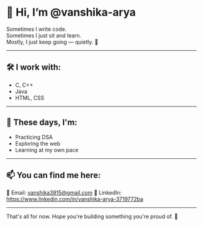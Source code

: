 # 👋 Hi, I’m @vanshika-arya

Sometimes I write code.  
Sometimes I just sit and learn.  
Mostly, I just keep going — quietly. 🤍

----

## 🛠 I work with:
- C, C++
- Java
- HTML, CSS
----

## 🌱 These days, I'm:
- Practicing DSA
- Exploring the web
- Learning at my own pace

----

## 📫 You can find me here:
📧 Email: vanshika3915@gmail.com 
🔗 LinkedIn: https://www.linkedin.com/in/vanshika-arya-3719772ba

----

That's all for now. Hope you're building something you're proud of. 🌸

